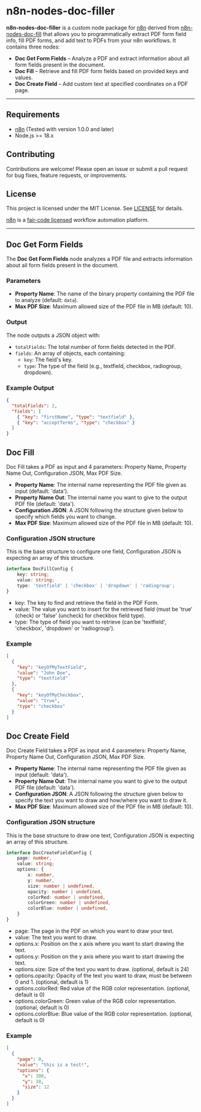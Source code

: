 # n8n-nodes-doc-filler

**n8n-nodes-doc-filler** is a custom node package for [n8n](https://n8n.io/) derived from [n8n-nodes-doc-fill](https://github.com/romanmuzikantov/n8n-nodes-doc-fill) that allows you to programmatically extract PDF form field info, fill PDF forms, and add text to PDFs from your n8n workflows. It contains three nodes:

* **Doc Get Form Fields** – Analyze a PDF and extract information about all form fields present in the document.
* **Doc Fill** – Retrieve and fill PDF form fields based on provided keys and values.
* **Doc Create Field** – Add custom text at specified coordinates on a PDF page.

---

## Requirements

- [n8n](https://n8n.io/) (Tested with version 1.0.0 and later)
- Node.js >= 18.x

## Contributing

Contributions are welcome! Please open an issue or submit a pull request for bug fixes, feature requests, or improvements.

## License

This project is licensed under the MIT License. See [LICENSE](LICENSE.md) for details.

[n8n](https://n8n.io/) is a [fair-code licensed](https://docs.n8n.io/reference/license/) workflow automation platform.

---

## Doc Get Form Fields

The **Doc Get Form Fields** node analyzes a PDF file and extracts information about all form fields present in the document.

### Parameters

- **Property Name**: The name of the binary property containing the PDF file to analyze (default: `data`).
- **Max PDF Size**: Maximum allowed size of the PDF file in MB (default: 10).

### Output

The node outputs a JSON object with:
- `totalFields`: The total number of form fields detected in the PDF.
- `fields`: An array of objects, each containing:
  - `key`: The field's key.
  - `type`: The type of the field (e.g., textfield, checkbox, radiogroup, dropdown).

### Example Output

```json
{
  "totalFields": 2,
  "fields": [
    { "key": "firstName", "type": "textfield" },
    { "key": "acceptTerms", "type": "checkbox" }
  ]
}
```

## Doc Fill

Doc Fill takes a PDF as input and 4 parameters: Property Name, Property Name Out, Configuration JSON, Max PDF Size.

* **Property Name**: The internal name representing the PDF file given as input (default: 'data').
* **Property Name Out**: The internal name you want to give to the output PDF file (default: 'data').
* **Configuration JSON**: A JSON following the structure given below to specify which fields you want to change.
* **Max PDF Size**: Maximum allowed size of the PDF file in MB (default: 10).

### Configuration JSON structure

This is the base structure to configure one field, Configuration JSON is expecting an array of this structure.

```typescript
interface DocFillConfig {
    key: string;
    value: string;
    type: 'textfield' | 'checkbox' | 'dropdown' | 'radiogroup';
}
```

* key: The key to find and retrieve the field in the PDF Form.
* value: The value you want to insert for the retrieved field (must be 'true' (check) or 'false' (uncheck) for checkbox field type).
* type: The type of field you want to retrieve (can be 'textfield', 'checkbox', 'dropdown' or 'radiogroup').

### Example

```JSON
[
  {
    "key": "keyOfMyTextField",
    "value": "John Doe",
    "type": "textfield"
  },
  {
    "key": "keyOfMyCheckbox",
    "value": "true",
    "type": "checkbox"
  }
]
```

## Doc Create Field

Doc Create Field takes a PDF as input and 4 parameters: Property Name, Property Name Out, Configuration JSON, Max PDF Size.

* **Property Name**: The internal name representing the PDF file given as input (default: 'data').
* **Property Name Out**: The internal name you want to give to the output PDF file (default: 'data').
* **Configuration JSON**: A JSON following the structure given below to specify the text you want to draw and how/where you want to draw it.
* **Max PDF Size**: Maximum allowed size of the PDF file in MB (default: 10).

### Configuration JSON structure

This is the base structure to draw one text, Configuration JSON is expecting an array of this structure.

```typescript
interface DocCreateFieldConfig {
    page: number,
    value: string;
    options: {
        x: number,
        y: number,
        size: number | undefined,
        opacity: number | undefined,
        colorRed: number | undefined,
        colorGreen: number | undefined,
        colorBlue: number | undefined,
    }
}
```

* page: The page in the PDF on which you want to draw your text.
* value: The text you want to draw.
* options.x: Position on the x axis where you want to start drawing the text.
* options.y: Position on the y axis where you want to start drawing the text.
* options.size: Size of the text you want to draw. (optional, default is 24)
* options.opacity: Opacity of the text you want to draw, must be between 0 and 1. (optional, default is 1)
* options.colorRed: Red value of the RGB color representation. (optional, default is 0)
* options.colorGreen: Green value of the RGB color representation. (optional, default is 0)
* options.colorBlue: Blue value of the RGB color representation. (optional, default is 0)

### Example

```JSON
[
  {
    "page": 0,
    "value": "this is a test!",
    "options": {
      "x": 300,
      "y": 30,
      "size": 12
    }
  }
]
```